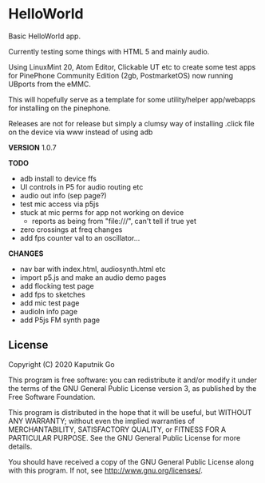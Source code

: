# HelloWorld

Basic HelloWorld app.

Currently testing some things with HTML 5 and mainly audio.

Using LinuxMint 20, Atom Editor, Clickable UT etc to create some test apps for PinePhone Community Edition (2gb, PostmarketOS) now running UBports from the eMMC.

This will hopefully serve as a template for some utility/helper app/webapps for installing on the pinephone.

Releases are not for release but simply a clumsy way of installing .click file on the device via www instead of using adb

**VERSION**
1.0.7

**TODO**
- adb install to device ffs
- UI controls in P5 for audio routing etc
- audio out info (sep page?)
- test mic access via p5js
- stuck at mic perms for app not working on device
  - reports as being from "file:///", can't tell if true yet
- zero crossings at freq changes
- add fps counter val to an oscillator...

**CHANGES**
- nav bar with index.html, audiosynth.html etc
- import p5.js and make an audio demo pages
- add flocking test page
- add fps to sketches
- add mic test page
- audioIn info page
- add P5js FM synth page

## License

Copyright (C) 2020  Kaputnik Go

This program is free software: you can redistribute it and/or modify it under the terms of the GNU General Public License version 3, as published
by the Free Software Foundation.

This program is distributed in the hope that it will be useful, but WITHOUT ANY WARRANTY; without even the implied warranties of MERCHANTABILITY, SATISFACTORY QUALITY, or FITNESS FOR A PARTICULAR PURPOSE.  See the GNU General Public License for more details.

You should have received a copy of the GNU General Public License along with this program.  If not, see <http://www.gnu.org/licenses/>.
